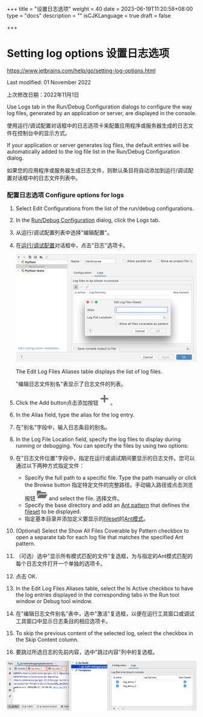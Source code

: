 +++
title = "设置日志选项"
weight = 40
date = 2023-06-19T11:20:58+08:00
type = "docs"
description = ""
isCJKLanguage = true
draft = false

+++
# Setting log options﻿ 设置日志选项

https://www.jetbrains.com/help/go/setting-log-options.html

Last modified: 01 November 2022

上次修改日期：2022年11月1日

Use Logs tab in the Run/Debug Configuration dialogs to configure the way log files, generated by an application or server, are displayed in the console.

使用运行/调试配置对话框中的日志选项卡来配置应用程序或服务器生成的日志文件在控制台中的显示方式。

If your application or server generates log files, the default entries will be automatically added to the log file list in the Run/Debug Configuration dialog.

如果您的应用程序或服务器生成日志文件，则默认条目将自动添加到运行/调试配置对话框中的日志文件列表中。

### 配置日志选项 Configure options for logs﻿

1. Select Edit Configurations from the list of the run/debug configurations.

2. In the [Run/Debug Configuration](https://www.jetbrains.com/help/go/run-debug-configurations-dialog.html) dialog, click the Logs tab.

3. 从运行/调试配置列表中选择"编辑配置"。

4. 在[运行/调试配置](https://www.jetbrains.com/help/go/run-debug-configurations-dialog.html)对话框中，点击"日志"选项卡。

   ![Logs tab](SettingLogOptions_img/py_logs_tab.png)

   The Edit Log Files Aliases table displays the list of log files.

   "编辑日志文件别名"表显示了日志文件的列表。

5. Click the Add button点击添加按钮![the Add button](SettingLogOptions_img/app.general.add.svg)。

6. In the Alias field, type the alias for the log entry.

7. 在"别名"字段中，输入日志条目的别名。

8. In the Log File Location field, specify the log files to display during running or debugging. You can specify the files by using two options:

9. 在"日志文件位置"字段中，指定在运行或调试期间要显示的日志文件。您可以通过以下两种方式指定文件：

   - Specify the full path to a specific file. Type the path manually or click the Browse button 指定特定文件的完整路径。手动输入路径或点击浏览按钮![the Browse button](SettingLogOptions_img/app.actions.menu-open.svg) and select the file. 选择文件。
   - Specify the base directory and add an [Ant pattern](http://ant.apache.org/manual/dirtasks.html#patterns) that defines the [fileset](http://ant.apache.org/manual/Types/fileset.html) to be displayed.
   - 指定基本目录并添加定义要显示的[fileset](http://ant.apache.org/manual/Types/fileset.html)的[Ant模式](http://ant.apache.org/manual/dirtasks.html#patterns)。

10. (Optional) Select the Show All Files Coverable by Pattern checkbox to open a separate tab for each log file that matches the specified Ant pattern.

11. （可选）选中"显示所有模式匹配的文件"复选框，为与指定的Ant模式匹配的每个日志文件打开一个单独的选项卡。

12. 点击 OK.

13. In the Edit Log Files Aliases table, select the Is Active checkbox to have the log entries displayed in the corresponding tabs in the Run tool window or Debug tool window.

14. 在"编辑日志文件别名"表中，选中"激活"复选框，以便在运行工具窗口或调试工具窗口中显示日志条目的相应选项卡。

15. To skip the previous content of the selected log, select the checkbox in the Skip Content column.

16. 要跳过所选日志的先前内容，选中"跳过内容"列中的复选框。


![Configure log entries](SettingLogOptions_img/go_configure_log_entries.png)